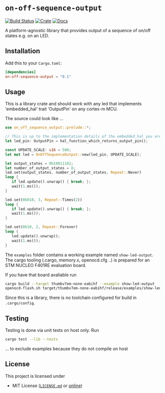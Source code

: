 # `on-off-sequence-output`

[![Build Status](https://travis-ci.org/almedso/on-off-sequence-output.svg)](https://travis-ci.org/almedso/on-off-sequence-output)
[![Crate](https://img.shields.io/crates/v/on-off-sequence-output.svg)](https://crates.io/crates/on-off-sequence-output)
[![Docs](https://docs.rs/on-off-sequence-output/badge.svg)](https://docs.rs/debounced-pin)

A platform-agnostic library that provides output of a sequence of on/off states
e.g. on an LED.

## Installation

Add this to your `Cargo.toml`:

```toml
[dependencies]
on-off-sequence-output = "0.1"
```

## Usage

This is a library crate and should work with any led that
implements 'embedded_hal' trait 'OutputPin' on any cortex-m MCU.

The source could look like ...

```rust
use on_off_sequence_output::prelude::*;

// This is up to the implementation details of the embedded_hal you are using.
let led_pin: OutputPin = hal_function_which_returns_output_pin();

const UPDATE_SCALE: u16 = 500;
let mut led = OnOffSequenceOutput::new(led_pin, UPDATE_SCALE);

let output_states = 0b10011101;
let number_of_output_states = 8;
led.set(output_states, number_of_output_states, Repeat::Never)
loop {
   if led.update().unwrap() { break; };
   wait(1.ms());
}

led.set(0b010, 3, Repeat::Times(2))
loop {
   if led.update().unwrap() { break; };
   wait(1.ms());
}

led.set(0b10, 2, Repeat::Forever)
loop {
   led.update().unwrap();
   wait(1.ms());
}
```

The `examples` folder contains a working example named `show-led-output`.
The cargo tooling (.cargo, memory.x, openocd.cfg ..) is prepared for an STM NUCLEO F401RE evaluation board.

If you have that board avaliable run

```sh
cargo build --target thumbv7em-none-eabihf --example show-led-output
openocd-flash.sh target/thumbv7em-none-eabihf/release/examples/show-led-output
```

Since this is a library, there is no toolchain configured for build in `.cargo/config`.

## Testing

Testing is done via unit tests on host only. Run

```sh
cargo test --lib --tests
```

... to exclude examples because they do not compile on host

## License

This project is licensed under

- MIT License ([`LICENSE.md`](LICENSE.md) or
  [online](https://opensource.org/licenses/MIT))

[`embedded-hal`]: https://docs.rs/crate/embedded-hal
